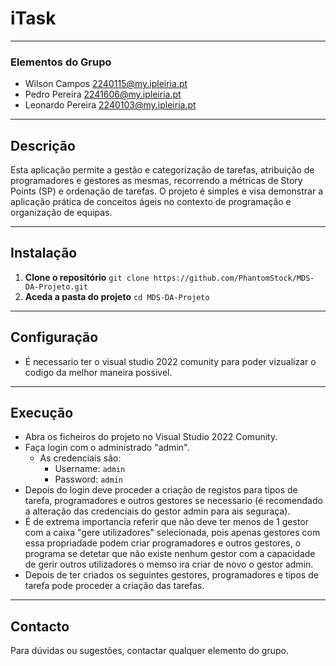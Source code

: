 # iTask
---
### Elementos do Grupo
* Wilson Campos 2240115@my.ipleiria.pt
* Pedro Pereira 2241606@my.ipleiria.pt
* Leonardo Pereira 2240103@my.ipleiria.pt

---

## Descrição

Esta aplicação permite a gestão e categorização de tarefas, atribuição de programadores e gestores as mesmas, recorrendo a métricas de Story Points (SP) e ordenação de tarefas. O projeto é simples e visa demonstrar a aplicação prática de conceitos ágeis no contexto de programação e organização de equipas.

---

## Instalação

1. **Clone o repositório**
``git clone https://github.com/PhantomStock/MDS-DA-Projeto.git``
2. **Aceda a pasta do projeto**
``cd MDS-DA-Projeto``


---

## Configuração

- É necessario ter o visual studio 2022 comunity para poder vizualizar o codigo da melhor maneira possivel.
  
---

## Execução

- Abra os ficheiros do projeto no Visual Studio 2022 Comunity.
- Faça login com o administrado "admin".
    - As credenciais são:
        - Username: `` admin ``
        - Password: `` admin `` 
- Depois do login deve proceder a criação de registos para tipos de tarefa, programadores e outros gestores se necessario (é recomendado a alteração das credenciais do gestor admin para ais seguraça).
- É de extrema importancia referir que não deve ter menos de 1 gestor com a caixa "gere utilizadores" selecionada, pois apenas gestores com essa propriadade podem criar programadores e outros gestores, o programa se detetar que não existe nenhum gestor com a capacidade de gerir outros utilizadores o memso ira criar de novo o gestor admin.
- Depois de ter criados os seguintes gestores, programadores e tipos de tarefa pode proceder a criação das tarefas.

---

## Contacto

Para dúvidas ou sugestões, contactar qualquer elemento do grupo.